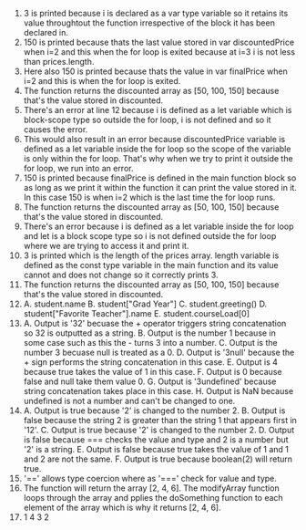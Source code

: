 1. 3 is printed because i is declared as a var type variable so it retains its value throughtout the function irrespective of the block it has been declared in.
2. 150 is printed because thats the last value stored in var discountedPrice when i=2 and this when the for loop is exited because at i=3 i is not less than prices.length.
3. Here also 150 is printed because thats the value in var finalPrice when i=2 and this is when the for loop is exited.
4. The function returns the discounted array as [50, 100, 150] because that's the value stored in discounted.
5. There's an error at line 12 because i is defined as a let variable which is block-scope type so outside the for loop, i is not defined and so it causes the error.
6. This would also result in an error because discountedPrice variable is defined as a let variable inside the for loop so the scope of the variable is only within the for loop. That's why when we try to print it outside the for loop, we run into an error.
7. 150 is printed because finalPrice is defined in the main function block so as long as we print it within the function it can print the value stored in it. In this case 150 is when i=2 which is the last time the for loop runs.
8. The function returns the discounted array as [50, 100, 150] because that's the value stored in discounted.
9. There's an error because i is defined as a let variable inside the for loop and let is a block scope type so i is not defined outside the for loop where we are trying to access it and print it.
10. 3 is printed which is the length of the prices array. length variable is defined as the const type variable in the main function and its value cannot and does not change so it correctly prints 3.
11. The function returns the discounted array as [50, 100, 150] because that's the value stored in discounted.
12. A. student.name
    B. student["Grad Year"]
    C. student.greeting()
    D. student["Favorite Teacher"].name
    E. student.courseLoad[0]
13. A. Output is '32' becuase the + operator triggers string concatenation so 32 is outputted as a string.
    B. Output is the number 1 because in some case such as this the - turns 3 into a number.
    C. Output is the number 3 becuase null is treated as a 0.
    D. Output is '3null' because the + sign performs the string concatenation in this case.
    E. Output is 4 because true takes the value of 1 in this case.
    F. Output is 0 because false and null take them value 0.
    G. Output is '3undefined' because string concatenation takes place in this case.
    H. Output is NaN because undefined is not a number and can't be changed to one.
14. A. Output is true because '2' is changed to the number 2.
    B. Output is false because the string 2 is greater than the string 1 that appears first in '12'.
    C. Output is true because '2' is changed to the number 2.
    D. Output is false because === checks the value and type and 2 is a number but '2' is a string.
    E. Output is false because true takes the value of 1 and 1 and 2 are not the same.
    F. Output is true because boolean(2) will return true.
15. '==' allows type coercion where as '===' check for value and type.
17. The function will return the array [2, 4, 6]. The modifyArray function loops through the array and pplies the doSomething function to each element of the array which is why it returns [2, 4, 6].
19. 1
    4
    3
    2
